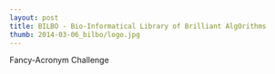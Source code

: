 ```yaml
---
layout: post
title: BILBO - Bio-Informatical Library of Brilliant AlgOrithms 
thumb: 2014-03-06_bilbo/logo.jpg
---
```


Fancy-Acronym Challenge
